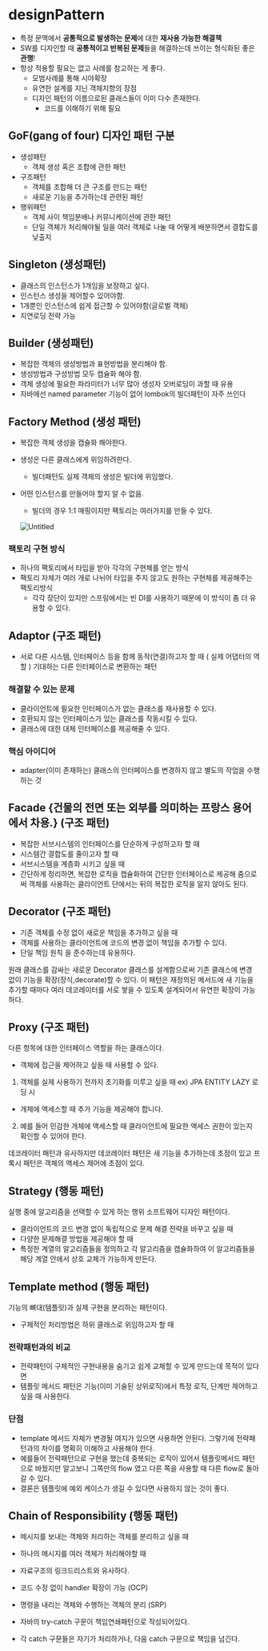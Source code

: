 # designPattern

- 특정 문맥에서 **공통적으로 발생하는 문제**에 대한 **재사용 가능한 해결책**
- SW를 디자인할 때 **공통적이고 반복된 문제**들을 해결하는데 쓰이는 형식화된 좋은 **관행**!
- 항상 적용할 필요는 없고 사례를 참고하는 게 좋다.
    - 모범사례를 통해 시야확장
    - 유연한 설계를 지닌 객체지향의 장점
    - 디자인 패턴의 이름으로된 클래스들이 이미 다수 존재한다.
        - 코드를 이해하기 위해 필요

## GoF(gang of four) 디자인 패턴 구분
- 생성패턴
    - 객체 생성 혹은 조합에 관한 패턴
- 구조패턴
    - 객체를 조합해 더 큰 구조를 만드는 패턴
    - 새로운 기능을 추가하는데 관련된 패턴
- 행위패턴
    - 객체 사이 책임분배나 커뮤니케이션에 관한 패턴
    - 단일 객체가 처리해야될 일을 여러 객체로 나눌 때 어떻게 배분하면서 결합도를 낮출지
    

## Singleton (생성패턴)
- 클래스의 인스턴스가 1개임을 보장하고 싶다.
- 인스턴스 생성을 제어할수 있어야함.
- 1개뿐인 인스턴스에 쉽게 접근할 수 있어야함(글로벌 객체)
- 지연로딩 전략 가능

## Builder (생성패턴)
- 복잡한 객체의 생성방법과 표현방법을 분리해야 함.
- 생성방법과 구성방법 모두 캡슐화 해야 함.
- 객체 생성에 필요한 파라미터가 너무 많아 생성자 오버로딩이 과할 때 유용
- 자바에선 named parameter 기능이 없어 lombok의 빌더패턴이 자주 쓰인다

## Factory Method (생성 패턴)
- 복잡한 객체 생성을 캡슐화 해야한다.
- 생성은 다른 클래스에게 위임하려한다.
    - 빌더패턴도 실제 객체의 생성은 빌더에 위임했다.
- 어떤 인스턴스를 만들어야 할지 알 수 없음.
    - 빌더의 경우 1:1 매핑이지만 팩토리는 여러가지를 만들 수 있다.
    
    ![Untitled](https://upload.wikimedia.org/wikipedia/commons/thumb/a/a3/FactoryMethod.svg/300px-FactoryMethod.svg.png)
    


### 팩토리 구현 방식
- 하나의 팩토리에서 타입을 받아 각각의 구현체를 얻는 방식
- 팩토리 자체가 여러 개로 나뉘어 타입을 주지 않고도 원하는 구현체를 제공해주는 팩토리방식
    - 각각 장단이 있지만 스프링에서는 빈 DI를 사용하기 때문에 이 방식이 좀 더 유용할 수 있다.


## Adaptor (구조 패턴)
- 서로 다른 시스템, 인터페이스 등을 함께 동작(연결)하고자 할 때 ( 실제 어댑터의 역할 ) 기대하는 다른 인터페이스로 변환하는 패턴

### 해결할 수 있는 문제
- 클라이언트에 필요한 인터페이스가 없는 클래스를 재사용할 수 있다.
- 호환되지 않는 인터페이스가 있는 클래스를 작동시킬 수 있다.
- 클래스에 대한 대체 인터페이스를 제공해줄 수 있다.

### 핵심 아이디어
- adapter(이미 존재하는) 클래스의 인터페이스를 변경하지 않고 별도의 작업을 수행하는 것


## Facade {건물의 전면 또는 외부를 의미하는 프랑스 용어에서 차용.} (구조 패턴)
- 복잡한 서브시스템의 인터페이스를 단순하게 구성하고자 할 때
- 시스템간 결합도를 줄이고자 할 때
- 서브시스템을 계층화 시키고 싶을 때
- 간단하게 정리하면, 복잡한 로직을 캡슐화하여 간단한 인터페이스로 제공해 줌으로써 객체를 사용하는 클라이언트 단에서는 뒤의 복잡한 로직을 알지 않아도 된다.

## Decorator (구조 패턴)
- 기존 객체를 수정 없이 새로운 책임을 추가하고 싶을 때
- 객체를 사용하는 클라이언트에 코드의 변경 없이 책임을 추가할 수 있다.
- 단일 책임 원칙 을 준수하는데 유용하다.

원래 클래스를 감싸는 새로운 Decorator 클래스를 설계함으로써 기존 클래스에 변경 없이
기능을 확장(장식,decorate)할 수 있다. 이 패턴은 재정의된 메서드에 새 기능을 추가할 때마다
여러 데코레이터를 서로 쌓을 수 있도록 설계되어서 유연한 확장이 가능하다.

## Proxy (구조 패턴)
다른 항목에 대한 인터페이스 역할을 하는 클래스이다.
- 객체에 접근을 제어하고 싶을 때 사용할 수 있다.
1. 객체를 실제 사용하기 전까지 초기화를 미루고 싶을 때 ex) JPA ENTITY LAZY 로딩 시
- 개체에 액세스할 때 추가 기능을 제공해야 합니다.
2. 예를 들어 민감한 개체에 액세스할 때 클라이언트에 필요한 액세스 권한이 있는지 확인할 수 있어야 한다.

데코레이터 패턴과 유사하지만 데코레이터 패턴은 새 기능을 추가하는데 초점이 있고 
프록시 패턴은 객체의 액세스 제어에 초점이 있다.

## Strategy (행동 패턴)
실행 중에 알고리즘을 선택할 수 있게 하는 행위 소프트웨어 디자인 패턴이다.
- 클라이언트의 코드 변경 없이 독립적으로 문제 해결 전략을 바꾸고 싶을 때
- 다양한 문제해결 방법을 제공해야 할 때
- 특정한 계열의 알고리즘들을 정의하고 각 알고리즘을 캡슐화하여 이 알고리즘들을 해당 계열 안에서 상호 교체가 가능하게 만든다.


## Template method (행동 패턴)
기능의 뼈대(템플릿)과 실제 구현을 분리하는 패턴이다.
- 구체적인 처리방법은 하위 클래스로 위임하고자 할 때

### 전략패턴과의 비교
- 전략패턴이 구체적인 구현내용을 숨기고 쉽게 교체할 수 있게 만드는데 목적이 있다면 
- 템플릿 메서드 패턴은 기능(이미 기술된 상위로직)에서 특정 로직, 단계만 제어하고 싶을 때 사용한다.

### 단점
- template 메서드 자체가 변경될 여지가 있으면 사용하면 안된다. 그렇기에 전략패턴과의 차이를 명확히 이해하고 사용해야 한다.
- 예를들어 전략패턴으로 구현을 했는데 중복되는 로직이 있어서 템플릿메서드 패턴으로 바꿨지만 알고보니 그쪽만의 flow 였고 다른 쪽을 사용할 때 다른 flow로 돌아갈 수 있다.
- 결론은 템플릿에 예외 케이스가 생길 수 있다면 사용하지 않는 것이 좋다.

## Chain of Responsibility (행동 패턴)
- 메시지를 보내는 객체와 처리하는 객체를 분리하고 싶을 때
- 하나의 메시지를 여러 객체가 처리해야할 때
- 자료구조의 링크드리스트와 유사하다.
- 코드 수정 없이 handler 확장이 가능 (OCP)
- 명령을 내리는 객체와 수행하는 객체의 분리 (SRP)

- 자바의 try-catch 구문이 책임연쇄패턴으로 작성되어있다.
- 각 catch 구문들은 자기가 처리하거나, 다음 catch 구문으로 책임을 넘긴다.
